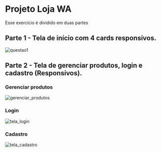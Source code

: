 # Projeto Loja WA
Esse exercício é dividido em duas partes

## Parte 1 - Tela de início com 4 cards responsivos.

![questao1](https://github.com/FranciscoGabriel1/webacademy-bootstrap/assets/46074137/56d80b78-f5be-4cb9-89db-6170e94cd30c)

## Parte 2 - Tela de gerenciar produtos, login e cadastro (Responsivos).

### Gerenciar produtos
![gerenciar_produtos](https://github.com/FranciscoGabriel1/webacademy-bootstrap/assets/46074137/69804dba-93f9-4540-89f7-362574ae27bd)

### Login
![tela_login](https://github.com/FranciscoGabriel1/webacademy-bootstrap/assets/46074137/5eaecac0-356a-43cf-b511-7b5bbe03fcbc)

### Cadastro
![tela_cadastro](https://github.com/FranciscoGabriel1/webacademy-bootstrap/assets/46074137/45089ae6-eae8-49bf-8136-e8561b5042c3)



